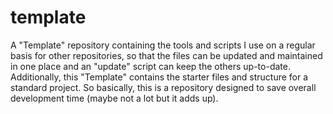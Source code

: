 # template
A "Template" repository containing the tools and scripts I use on a regular basis for other repositories, so that the files can be updated and maintained in one place and an "update" script can keep the others up-to-date. Additionally, this "Template" contains the starter files and structure for a standard project. So basically, this is a repository designed to save overall development time (maybe not a lot but it adds up).
